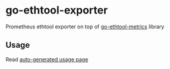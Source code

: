 # go-ethtool-exporter

Prometheus ethtool exporter on top of [go-ethtool-metrics](https://github.com/newrushbolt/go-ethtool-metrics) library

## Usage

Read [auto-generated usage page](exporter_help.go)
